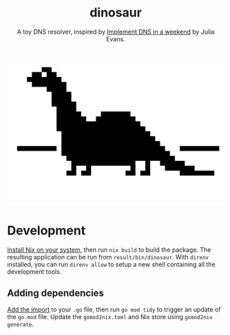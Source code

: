 <h1 align="center"> dinosaur </h1>

<p align="center">
A toy DNS resolver, inspired by <a href="https://implement-dns.wizardzines.com/index.html">Implement DNS in a weekend</a> by Julia Evans.
<br/>
<br/>
<br/>
<img src="assets/logo.png" alt="dinosaur logo">
</p>

# Development

[Install Nix on your system](https://github.com/DeterminateSystems/nix-installer), then run `nix build` to build the package.
The resulting application can be run from `result/bin/dinosaur`.
With `direnv` installed, you can run `direnv allow` to setup a new shell containing all the development tools.

## Adding dependencies

[Add the import](https://go.dev/blog/using-go-modules) to your `.go` file, then run `go mod tidy` to trigger an update of the `go.mod` file.
Update the `gomod2nix.toml` and Nix store using `gomod2nix generate`.